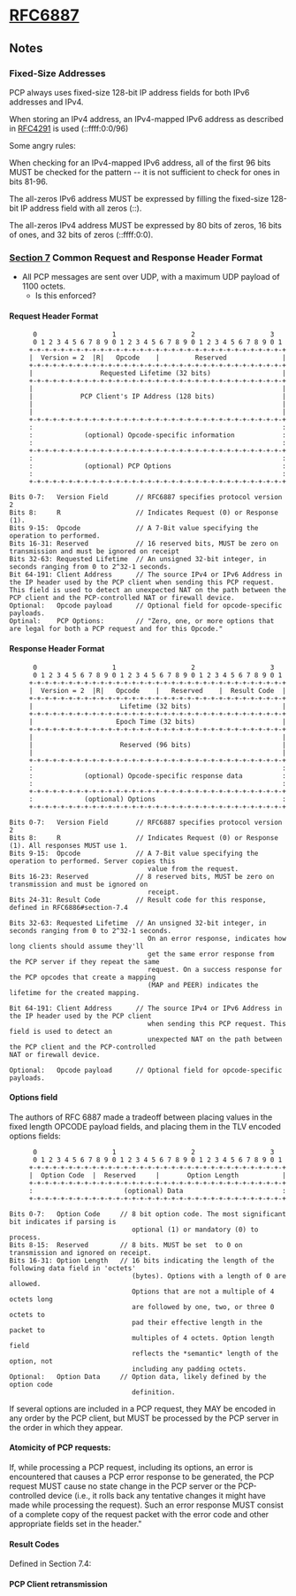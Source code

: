 # [RFC6887](https://datatracker.ietf.org/doc/html/rfc6887)

## Notes

### Fixed-Size Addresses
PCP always uses fixed-size 128-bit IP address fields for both IPv6 addresses and
IPv4.

When storing an IPv4 address, an IPv4-mapped IPv6 address as described in
[RFC4291](https://datatracker.ietf.org/doc/html/rfc4291) is used (::ffff:0:0/96)

Some angry rules:

   When checking for an IPv4-mapped IPv6 address, all of the first 96
   bits MUST be checked for the pattern -- it is not sufficient to check
   for ones in bits 81-96.

   The all-zeros IPv6 address MUST be expressed by filling the
   fixed-size 128-bit IP address field with all zeros (::).

   The all-zeros IPv4 address MUST be expressed by 80 bits of zeros,
   16 bits of ones, and 32 bits of zeros (::ffff:0:0).

### [Section 7](https://datatracker.ietf.org/doc/html/rfc6887) Common Request and Response Header Format

- All PCP messages are sent over UDP, with a maximum UDP payload of 1100 octets.
    - Is this enforced?

#### Request Header Format 

```
      0                   1                   2                   3
      0 1 2 3 4 5 6 7 8 9 0 1 2 3 4 5 6 7 8 9 0 1 2 3 4 5 6 7 8 9 0 1
     +-+-+-+-+-+-+-+-+-+-+-+-+-+-+-+-+-+-+-+-+-+-+-+-+-+-+-+-+-+-+-+-+
     |  Version = 2  |R|   Opcode    |         Reserved              |
     +-+-+-+-+-+-+-+-+-+-+-+-+-+-+-+-+-+-+-+-+-+-+-+-+-+-+-+-+-+-+-+-+
     |                 Requested Lifetime (32 bits)                  |
     +-+-+-+-+-+-+-+-+-+-+-+-+-+-+-+-+-+-+-+-+-+-+-+-+-+-+-+-+-+-+-+-+
     |                                                               |
     |            PCP Client's IP Address (128 bits)                 |
     |                                                               |
     |                                                               |
     +-+-+-+-+-+-+-+-+-+-+-+-+-+-+-+-+-+-+-+-+-+-+-+-+-+-+-+-+-+-+-+-+
     :                                                               :
     :             (optional) Opcode-specific information            :
     :                                                               :
     +-+-+-+-+-+-+-+-+-+-+-+-+-+-+-+-+-+-+-+-+-+-+-+-+-+-+-+-+-+-+-+-+
     :                                                               :
     :             (optional) PCP Options                            :
     :                                                               :
     +-+-+-+-+-+-+-+-+-+-+-+-+-+-+-+-+-+-+-+-+-+-+-+-+-+-+-+-+-+-+-+-+

Bits 0-7:   Version Field       // RFC6887 specifies protocol version 2
Bits 8:     R                   // Indicates Request (0) or Response (1).
Bits 9-15:  Opcode              // A 7-Bit value specifying the operation to performed.
Bits 16-31: Reserved            // 16 reserved bits, MUST be zero on transmission and must be ignored on receipt
Bits 32-63: Requested Lifetime  // An unsigned 32-bit integer, in seconds ranging from 0 to 2^32-1 seconds.
Bit 64-191: Client Address      // The source IPv4 or IPv6 Address in the IP header used by the PCP client when sending this PCP request. This field is used to detect an unexpected NAT on the path between the PCP client and the PCP-controlled NAT or firewall device.
Optional:   Opcode payload      // Optional field for opcode-specific payloads.
Optinal:    PCP Options:        // "Zero, one, or more options that are legal for both a PCP request and for this Opcode."
```

#### Response Header Format

```
      0                   1                   2                   3
      0 1 2 3 4 5 6 7 8 9 0 1 2 3 4 5 6 7 8 9 0 1 2 3 4 5 6 7 8 9 0 1
     +-+-+-+-+-+-+-+-+-+-+-+-+-+-+-+-+-+-+-+-+-+-+-+-+-+-+-+-+-+-+-+-+
     |  Version = 2  |R|   Opcode    |   Reserved    |  Result Code  |
     +-+-+-+-+-+-+-+-+-+-+-+-+-+-+-+-+-+-+-+-+-+-+-+-+-+-+-+-+-+-+-+-+
     |                      Lifetime (32 bits)                       |
     +-+-+-+-+-+-+-+-+-+-+-+-+-+-+-+-+-+-+-+-+-+-+-+-+-+-+-+-+-+-+-+-+
     |                     Epoch Time (32 bits)                      |
     +-+-+-+-+-+-+-+-+-+-+-+-+-+-+-+-+-+-+-+-+-+-+-+-+-+-+-+-+-+-+-+-+
     |                                                               |
     |                      Reserved (96 bits)                       |
     |                                                               |
     +-+-+-+-+-+-+-+-+-+-+-+-+-+-+-+-+-+-+-+-+-+-+-+-+-+-+-+-+-+-+-+-+
     :                                                               :
     :             (optional) Opcode-specific response data          :
     :                                                               :
     +-+-+-+-+-+-+-+-+-+-+-+-+-+-+-+-+-+-+-+-+-+-+-+-+-+-+-+-+-+-+-+-+
     :             (optional) Options                                :
     +-+-+-+-+-+-+-+-+-+-+-+-+-+-+-+-+-+-+-+-+-+-+-+-+-+-+-+-+-+-+-+-+

Bits 0-7:   Version Field       // RFC6887 specifies protocol version 2
Bits 8:     R                   // Indicates Request (0) or Response (1). All responses MUST use 1.
Bits 9-15:  Opcode              // A 7-Bit value specifying the operation to performed. Server copies this
                                   value from the request.
Bits 16-23: Reserved            // 8 reserved bits, MUST be zero on transmission and must be ignored on
                                   receipt.
Bits 24-31: Result Code         // Result code for this response, defined in RFC6886#section-7.4

Bits 32-63: Requested Lifetime  // An unsigned 32-bit integer, in seconds ranging from 0 to 2^32-1 seconds.
                                   On an error response, indicates how long clients should assume they'll
                                   get the same error response from the PCP server if they repeat the same
                                   request. On a success response for the PCP opcodes that create a mapping
                                   (MAP and PEER) indicates the lifetime for the created mapping.

Bit 64-191: Client Address      // The source IPv4 or IPv6 Address in the IP header used by the PCP client
                                   when sending this PCP request. This field is used to detect an
                                   unexpected NAT on the path between the PCP client and the PCP-controlled                                    NAT or firewall device.

Optional:   Opcode payload      // Optional field for opcode-specific payloads.
```

#### Options field

The authors of RFC 6887 made a tradeoff between placing values in the fixed
length OPCODE payload fields, and placing them in the TLV encoded options
fields:

```
      0                   1                   2                   3
      0 1 2 3 4 5 6 7 8 9 0 1 2 3 4 5 6 7 8 9 0 1 2 3 4 5 6 7 8 9 0 1
     +-+-+-+-+-+-+-+-+-+-+-+-+-+-+-+-+-+-+-+-+-+-+-+-+-+-+-+-+-+-+-+-+
     |  Option Code  |  Reserved     |       Option Length           |
     +-+-+-+-+-+-+-+-+-+-+-+-+-+-+-+-+-+-+-+-+-+-+-+-+-+-+-+-+-+-+-+-+
     :                       (optional) Data                         :
     +-+-+-+-+-+-+-+-+-+-+-+-+-+-+-+-+-+-+-+-+-+-+-+-+-+-+-+-+-+-+-+-+

Bits 0-7:   Option Code     // 8 bit option code. The most significant bit indicates if parsing is
                               optional (1) or mandatory (0) to process.
Bits 8-15:  Reserved        // 8 bits. MUST be set  to 0 on transmission and ignored on receipt.
Bits 16-31: Option Length   // 16 bits indicating the length of the following data field in 'octets'
                               (bytes). Options with a length of 0 are allowed.
                               Options that are not a multiple of 4 octets long
                               are followed by one, two, or three 0 octets to
                               pad their effective length in the packet to
                               multiples of 4 octets. Option length field
                               reflects the *semantic* length of the option, not
                               including any padding octets.
Optional:   Option Data     // Option data, likely defined by the option code
                               definition.

```

If several options are included in a PCP request, they MAY be encoded in any
order by the PCP client, but MUST be processed by the PCP server in the order in
which they appear.

#### Atomicity of PCP requests:
   If, while processing a PCP request, including its options, an error
   is encountered that causes a PCP error response to be generated, the
   PCP request MUST cause no state change in the PCP server or the
   PCP-controlled device (i.e., it rolls back any tentative changes it
   might have made while processing the request).  Such an error
   response MUST consist of a complete copy of the request packet with
   the error code and other appropriate fields set in the header."

#### Result Codes
Defined in Section 7.4:

#### PCP Client retransmission
